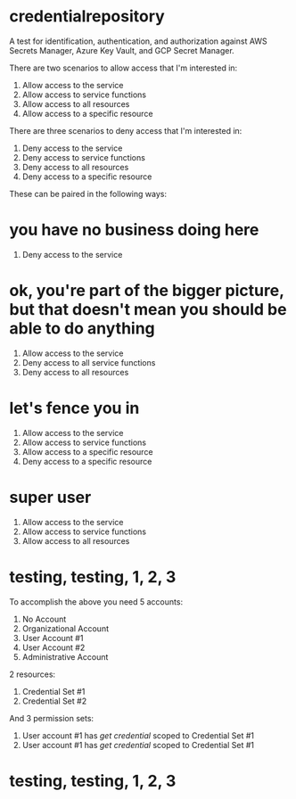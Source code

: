 # credentialrepository

A test for identification, authentication, and authorization against AWS Secrets Manager,
Azure Key Vault, and GCP Secret Manager.

There are two scenarios to allow access that I'm interested in:

1. Allow access to the service
2. Allow access to service functions
3. Allow access to all resources
4. Allow access to a specific resource

There are three scenarios to deny access that I'm interested in:

1. Deny access to the service
2. Deny access to service functions
3. Deny access to all resources
4. Deny access to a specific resource

These can be paired in the following ways:

# you have no business doing here

1. Deny access to the service

# ok, you're part of the bigger picture, but that doesn't mean you should be able to do anything

1. Allow access to the service
2. Deny access to all service functions
3. Deny access to all resources

# let's fence you in

1. Allow access to the service
2. Allow access to service functions
3. Allow access to a specific resource
4. Deny access to a specific resource

# super user

1. Allow access to the service
2. Allow access to service functions
3. Allow access to all resources

# testing, testing, 1, 2, 3

To accomplish the above you need 5 accounts:

1. No Account
2. Organizational Account
3. User Account #1
4. User Account #2
5. Administrative Account

2 resources:

1. Credential Set #1
2. Credential Set #2

And 3 permission sets:

1. User account #1 has <i>get credential</i> scoped to Credential Set #1
1. User account #1 has <i>get credential</i> scoped to Credential Set #1

# testing, testing, 1, 2, 3
